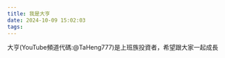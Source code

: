 ```yaml
---
title: 我是大亨
date: 2024-10-09 15:02:03
tags:
---
```


大亨(YouTube頻道代碼:@TaHeng777)是上班族投資者，希望跟大家一起成長



